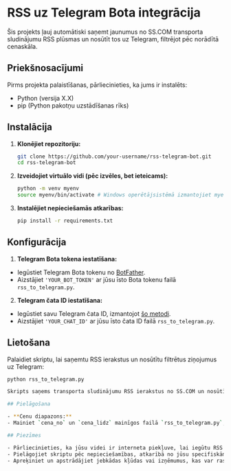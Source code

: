 # RSS uz Telegram Bota integrācija

Šis projekts ļauj automātiski saņemt jaunumus no SS.COM transporta sludinājumu RSS plūsmas un nosūtīt tos uz Telegram, filtrējot pēc norādītā cenaskāla.

## Priekšnosacījumi

Pirms projekta palaistīšanas, pārliecinieties, ka jums ir instalēts:
- Python (versija X.X)
- pip (Python pakotņu uzstādīšanas rīks)

## Instalācija

1. **Klonējiet repozitoriju:**

   ```bash
   git clone https://github.com/your-username/rss-telegram-bot.git
   cd rss-telegram-bot

2. **Izveidojiet virtuālo vidi (pēc izvēles, bet ieteicams):**

   ```bash
   python -m venv myenv
   source myenv/bin/activate # Windows operētājsistēmā izmantojiet myenv\Scripts\activate

3. **Instalējiet nepieciešamās atkarības:**
   
   ```bash
   pip install -r requirements.txt

## Konfigurācija

1. **Telegram Bota tokena iestatīšana:**

- Iegūstiet Telegram Bota tokenu no [BotFather](https://t.me/BotFather).
- Aizstājiet `'YOUR_BOT_TOKEN'` ar jūsu īsto Bota tokenu failā `rss_to_telegram.py`.

2. **Telegram čata ID iestatīšana:**

- Iegūstiet savu Telegram čata ID, izmantojot [šo metodi](https://stackoverflow.com/a/32683882).
- Aizstājiet `'YOUR_CHAT_ID'` ar jūsu īsto čata ID failā `rss_to_telegram.py`.

## Lietošana

Palaidiet skriptu, lai saņemtu RSS ierakstus un nosūtītu filtrētus ziņojumus uz Telegram:
   ```bash
   python rss_to_telegram.py

Skripts saņems transporta sludinājumu RSS ierakstus no SS.COM un nosūtīs ziņojumus uz jūsu Telegram čatu, filtrējot tos pēc norādītā cenaskāla.

## Pielāgošana

- **Cenu diapazons:**
  - Mainiet `cena_no` un `cena_lidz` mainīgos failā `rss_to_telegram.py`, lai pielāgotu cenu diapazona filtrēšanas kritērijus.

## Piezīmes

- Pārliecinieties, ka jūsu videi ir interneta piekļuve, lai iegūtu RSS plūsmas datus.
- Pielāgojiet skriptu pēc nepieciešamības, atkarībā no jūsu specifiskām prasībām vai RSS plūsmas struktūras.
- Apreķiniet un apstrādājiet jebkādas kļūdas vai izņēmumus, kas var rasties skripta izpildes laikā.
